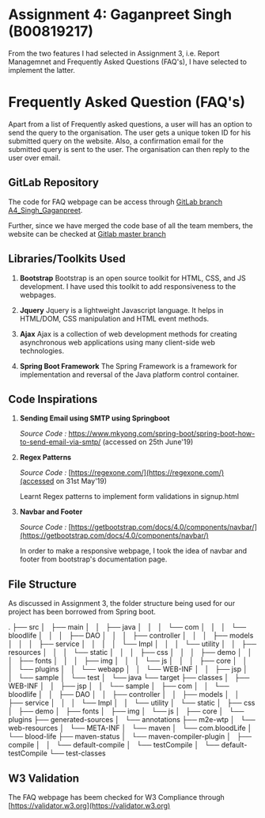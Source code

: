 # Assignment 4: Gaganpreet Singh (B00819217)

From the two features I had selected in Assignment 3, i.e. Report Managemnet and Frequently Asked Questions (FAQ's), I have selected to implement the latter.

# Frequently Asked Question (FAQ's)
Apart from a list of Frequently asked questions, a user will has an option to send the query to the organisation. 
The user gets a unique token ID for his submitted query on the website. Also, a confirmation email for the submitted query is sent to the user.
The organisation can then reply to the user over email.

## GitLab Repository

The code for FAQ webpage can be access through [GitLab branch A4_Singh_Gaganpreet](https://git.cs.dal.ca/mahagaokar/Group14_TechGoons/tree/A4_Singh_Gaganpreet).

Further, since we have merged the code base of all the team members, the website can be checked at [Gitlab master branch](https://git.cs.dal.ca/mahagaokar/Group14_TechGoons/tree/master)
 
## Libraries/Toolkits Used
 1. **Bootstrap**
    Bootstrap is an open source toolkit for HTML, CSS, and JS development. I have used this toolkit to add responsiveness to the webpages.

 2. **Jquery**
    Jquery is a lightweight Javascript language. It helps in HTML/DOM, CSS manipulation and HTML event methods. 

 3. **Ajax**
    Ajax is a collection of web development methods for creating asynchronous web applications using many client-side web technologies.

 4. **Spring Boot Framework**
    The Spring Framework is a framework for implementation and reversal of the Java platform control container.

## Code Inspirations

 1. **Sending Email using SMTP using Springboot** 
 
    *Source Code :* https://www.mkyong.com/spring-boot/spring-boot-how-to-send-email-via-smtp/ (accessed on 25th June'19)
 
 2. **Regex Patterns**
 
    *Source Code :* [https://regexone.com/](https://regexone.com/)(accessed on 31st May'19)

    Learnt Regex patterns to implement form validations in signup.html
    
 3. **Navbar and Footer**
        
    *Source Code :* [https://getbootstrap.com/docs/4.0/components/navbar/](https://getbootstrap.com/docs/4.0/components/navbar/)

    In order to make a responsive webpage, I took the idea of navbar and footer from bootstrap's documentation page.

## File Structure
As discussed in Assignment 3, the folder structure being used for our project has been borrowed from Spring boot.

.
├── src
│   ├── main
│   │   ├── java
│   │   │   └── com
│   │   │       └── bloodlife
│   │   │           ├── DAO
│   │   │           ├── controller
│   │   │           ├── models
│   │   │           ├── service
│   │   │           │   └── Impl
│   │   │           └── utility
│   │   ├── resources
│   │   │   └── static
│   │   │       ├── css
│   │   │       ├── demo
│   │   │       ├── fonts
│   │   │       ├── img
│   │   │       └── js
│   │   │           ├── core
│   │   │           └── plugins
│   │   └── webapp
│   │       └── WEB-INF
│   │           ├── jsp
│   │           └── sample
│   └── test
│       └── java
└── target
    ├── classes
    │   ├── WEB-INF
    │   │   ├── jsp
    │   │   └── sample
    │   ├── com
    │   │   └── bloodlife
    │   │       ├── DAO
    │   │       ├── controller
    │   │       ├── models
    │   │       ├── service
    │   │       │   └── Impl
    │   │       └── utility
    │   └── static
    │       ├── css
    │       ├── demo
    │       ├── fonts
    │       ├── img
    │       └── js
    │           ├── core
    │           └── plugins
    ├── generated-sources
    │   └── annotations
    ├── m2e-wtp
    │   └── web-resources
    │       └── META-INF
    │           └── maven
    │               └── com.bloodLife
    │                   └── blood-life
    ├── maven-status
    │   └── maven-compiler-plugin
    │       ├── compile
    │       │   └── default-compile
    │       └── testCompile
    │           └── default-testCompile
    └── test-classes
    
## W3 Validation

The FAQ webpage has beem checked for W3 Compliance through [https://validator.w3.org](https://validator.w3.org)
